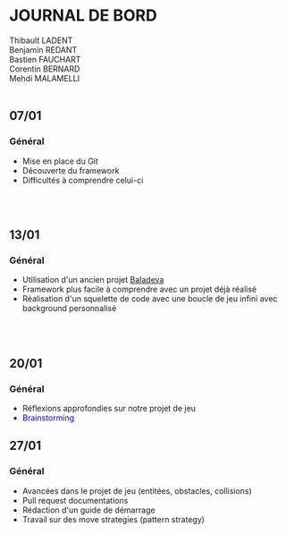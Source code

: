 <h1><strong>JOURNAL DE BORD</strong></h1>
<p>

Thibault LADENT
<br/>
Benjamin REDANT
<br/>
Bastien FAUCHART
<br/>
Corentin BERNARD
<br/>
Mehdi MALAMELLI
<br/>
<br/>
<h2><strong>07/01</strong></h2>
<h3>Général</h3>
<p>
<ul>
<li>Mise en place du Git</li>
<li>Découverte du framework</li>
<li>Difficultés à comprendre celui-ci</li>
</ul>
</p>
<br/>
<br/>
<h2><strong>13/01</strong></h2>
<h3>Général</h3>
<p>
<ul>
<li>Utilisation d'un ancien projet <a href="https://github.com/arnaudcoj/l3s6_opendev_baladeva">Baladeva</a></li>
<li>Framework plus facile à comprendre avec un projet déjà réalisé</li>
<li>Réalisation d'un squelette de code avec une boucle de jeu infini avec background personnalisé</li>
</ul>
</p>
<br/>
<br/>
<h2><strong>20/01</strong></h2>
<h3>Général</h3>
<p>
<ul>
<li>Réflexions approfondies sur notre projet de jeu</li>
<li style="color:blue">Brainstorming</li>
</ul>
</p>
<h2><strong>27/01</strong></h2>
<h3>Général</h3>
<p>
<ul>
<li>Avancées dans le projet de jeu (entitées, obstacles, collisions)</li>
<li>Pull request documentations</li>
<li>Rédaction d'un guide de démarrage</li>
<li>Travail sur des move strategies (pattern strategy)</li>
</ul>
</p>
